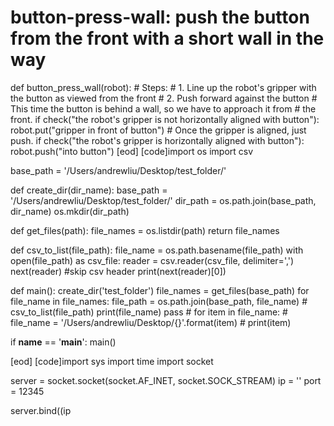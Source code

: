 


# button-press-wall: push the button from the front with a short wall in the way
def button_press_wall(robot):
    # Steps:
    #  1. Line up the robot's gripper with the button as viewed from the front
    #  2. Push forward against the button
    # This time the button is behind a wall, so we have to approach it from
    # the front.
    if check("the robot's gripper is not horizontally aligned with button"):
        robot.put("gripper in front of button")
    # Once the gripper is aligned, just push.
    if check("the robot's gripper is horizontally aligned with button"):
        robot.push("into button")
[eod] [code]import os
import csv

base_path = '/Users/andrewliu/Desktop/test_folder/'


def create_dir(dir_name):
    base_path = '/Users/andrewliu/Desktop/test_folder/'
    dir_path = os.path.join(base_path, dir_name)
    os.mkdir(dir_path)

def get_files(path):
    file_names = os.listdir(path)
    return file_names


def csv_to_list(file_path):
    file_name = os.path.basename(file_path)
    with open(file_path) as csv_file:
        reader = csv.reader(csv_file, delimiter=',')
        next(reader) #skip csv header
        print(next(reader)[0])

def main():
    create_dir('test_folder')
    file_names = get_files(base_path)
    for file_name in file_names:
        file_path = os.path.join(base_path, file_name)
        # csv_to_list(file_path)
        print(file_name)
        pass
        # for item in file_name:
        #     file_name = '/Users/andrewliu/Desktop/{}'.format(item)
        #     print(item)

if __name__ == '__main__':
    main()

[eod] [code]import sys
import time
import socket

server = socket.socket(socket.AF_INET, socket.SOCK_STREAM)
ip = ''
port = 12345

server.bind((ip